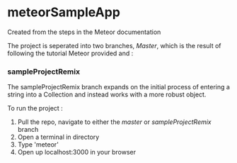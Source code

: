 # meteorSampleApp
Created from the steps in the Meteor documentation

The project is seperated into two branches, *Master*, which is the result of following the tutorial Meteor provided and : 
### sampleProjectRemix
The sampleProjectRemix branch expands on the initial process of entering a string into a Collection and instead works with a more robust object.

To run the project : 
1) Pull the repo, navigate to either the  *master* or *sampleProjectRemix* branch
2) Open a terminal in directory
3) Type 'meteor'
4) Open up localhost:3000 in your browser

